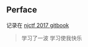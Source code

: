 ## Perface


记录在 [njctf 2017 gitbook](https://steinsgatep001.gitbooks.io/pwnstudy/ctf_exec/2017-njctf.html)<br>

>学习了一波 学习使我快乐<br>
